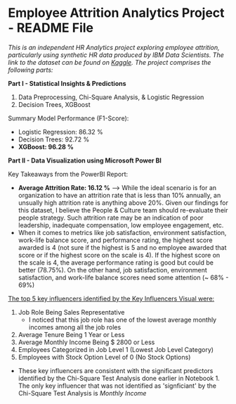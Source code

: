 # Employee Attrition Analytics Project - README File

<em>This is an independent HR Analytics project exploring employee attrition, particularly using synthetic HR data produced by IBM Data Scientists. The link to the dataset can be found on [Kaggle](https://www.kaggle.com/datasets/pavansubhasht/ibm-hr-analytics-attrition-dataset/data). The project comprises the following parts:</em>

<b> Part I - Statistical Insights & Predictions </b>
1) Data Preprocessing, Chi-Square Analysis, & Logistic Regression
2) Decision Trees, XGBoost

Summary Model Performance (F1-Score):
- Logistic Regression: 86.32 %
- Decision Trees: 92.72 %
- <b>XGBoost: 96.28 %</b>

<b> Part II - Data Visualization using Microsoft Power BI </b>

Key Takeaways from the PowerBI Report:
  - <b>Average Attrition Rate: 16.12 %</b> --> While the ideal scenario is for an organization to have an attrition rate that is less than 10% annually, an unsually high attrition rate is anything above 20%. Given our findings for this dataset, I believe the People & Culture team should re-evaluate their people strategy. Such attrition rate may be an indication of poor leadership, inadequate compensation, low employee engagement, etc.
  - When it comes to metrics like job satisfaction, environment satisfaction, work-life balance score, and performance rating, the highest score awarded is 4 (not sure if the highest is 5 and no employee awarded that score or if the highest score on the scale is 4). If the highest score on the scale is 4, the average performance rating is good but could be better (78.75%). On the other hand, job satisfaction, environment satisfaction, and work-life balance scores need some attention (~ 68% - 69%)

<u>The top 5 key influencers identified by the Key Influencers Visual were:</u>
  1)  Job Role Being Sales Representative
        *  I noticed that this job role has one of the lowest average monthly incomes among all the job roles
  2)  Average Tenure Being 1 Year or Less
  3)  Average Monthly Income Being $ 2800 or Less
  4)  Employees Categorized in Job Level 1 (Lowest Job Level Category)
  5)  Employees with Stock Option Level of 0 (No Stock Options)
         
  -  These key influencers are consistent with the significant predictors identified by the Chi-Square Test Analysis done earlier in Notebook 1. The only key influencer that was not identified as 'signficiant' by the Chi-Square Test Analysis is <em>Monthly Income</em>
